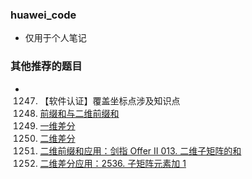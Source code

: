 ### huawei_code
- 仅用于个人笔记
### 其他推荐的题目
- 1247. 【软件认证】覆盖坐标点涉及知识点
  1. [前缀和与二维前缀和](https://zhuanlan.zhihu.com/p/436526162)
  2. [一维差分](https://zhuanlan.zhihu.com/p/438781582)
  3. [二维差分](https://zhuanlan.zhihu.com/p/439268614)
  4. [二维前缀和应用：剑指 Offer II 013. 二维子矩阵的和](https://leetcode.cn/problems/O4NDxx/)
  5. [二维差分应用：2536. 子矩阵元素加 1](https://leetcode.cn/problems/increment-submatrices-by-one/)
